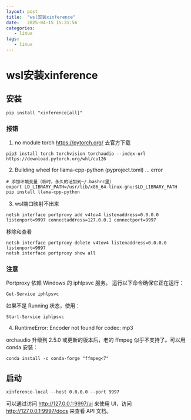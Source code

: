 ```yaml
---
layout: post
title:  "wsl安装xinference"
date:   2025-04-15 15:31:56
categories: 
   - linux
tags:
   - linux
---
```


# wsl安装xinference

##  安装
```
pip install "xinference[all]"
```

### 报错
1. no module torch
https://pytorch.org/ 去官方下载
```
pip3 install torch torchvision torchaudio --index-url https://download.pytorch.org/whl/cu126
```
2. Building wheel for llama-cpp-python (pyproject.toml) ... error
```
# 添加环境变量（临时，永久的话加到~/.bashrc里）
export LD_LIBRARY_PATH=/usr/lib/x86_64-linux-gnu:$LD_LIBRARY_PATH
pip install llama-cpp-python
```
3. wsl端口映射不出来
```
netsh interface portproxy add v4tov4 listenaddress=0.0.0.0 listenport=9997 connectaddress=127.0.0.1 connectport=9997
```

移除和查看
```
netsh interface portproxy delete v4tov4 listenaddress=0.0.0.0 listenport=9997
netsh interface portproxy show all
```

### 注意
Portproxy 依赖 Windows 的 iphlpsvc 服务。
运行以下命令确保它正在运行：
```
Get-Service iphlpsvc
```
如果不是 Running 状态，使用：
```
Start-Service iphlpsvc
```

4. RuntimeError: Encoder not found for codec: mp3

orchaudio 升级到 2.5.0 或更新的版本后，老的 ffmpeg 似乎不支持了。可以用 conda 安装：

```
conda install -c conda-forge "ffmpeg<7"
```

## 启动
```
xinference-local --host 0.0.0.0 --port 9997
```

可以通过访问 http://127.0.0.1:9997/ui 来使用 UI，访问 http://127.0.0.1:9997/docs 来查看 API 文档。